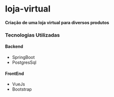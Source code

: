 # loja-virtual
#### Criação de uma loja virtual para diversos produtos
### Tecnologias Utilizadas
#### Backend
- SpringBoot
- PostgresSql

#### FrontEnd
- VueJs
- Bootstrap
